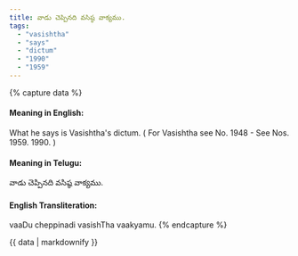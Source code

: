 ```yaml
---
title: వాడు చెప్పినది వసిష్ఠ వాక్యము.
tags:
  - "vasishtha"
  - "says"
  - "dictum"
  - "1990"
  - "1959"
---
```


{% capture data %}
#### Meaning in English:
What he says is Vasishtha's dictum.
( For Vasishtha see No. 1948 - See Nos. 1959. 1990. )

#### Meaning in Telugu:
వాడు చెప్పినది వసిష్ఠ వాక్యము.

#### English Transliteration:
vaaDu cheppinadi vasishTha vaakyamu.
{% endcapture %}

<div class="notice">{{ data | markdownify }}</div>

